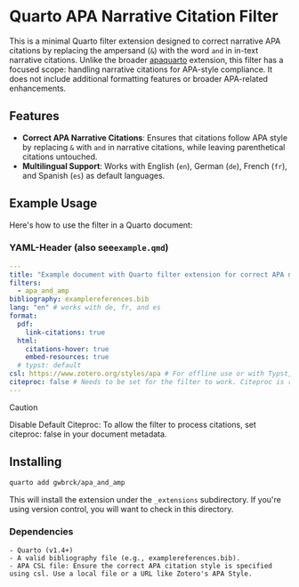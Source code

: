 # Quarto APA Narrative Citation Filter

This is a minimal Quarto filter extension designed to correct narrative APA citations by replacing the ampersand (`&`) with the word `and` in in-text narrative citations. Unlike the broader [apaquarto](https://github.com/wjschne/apaquarto) extension, this filter has a focused scope: handling narrative citations for APA-style compliance. It does not include additional formatting features or broader APA-related enhancements.

## Features

- **Correct APA Narrative Citations**: Ensures that citations follow APA style by replacing `&` with `and` in narrative citations, while leaving parenthetical citations untouched.
- **Multilingual Support**: Works with English (`en`), German (`de`), French (`fr`), and Spanish (`es`) as default languages.

## Example Usage

Here's how to use the filter in a Quarto document:

### YAML-Header (also see`example.qmd`)

```yaml
---
title: "Example document with Quarto filter extension for correct APA narrative citation"
filters:
  - apa_and_amp
bibliography: examplereferences.bib
lang: "en" # works with de, fr, and es
format:
  pdf:
    link-citations: true
  html:
    citations-hover: true
    embed-resources: true
  # typst: default
csl: https://www.zotero.org/styles/apa # For offline use or with Typst, you might want to keep CSL file in project root.
citeproc: false # Needs to be set for the filter to work. Citeproc is run by the filter.
---
```

> [!CAUTION]
> Disable Default Citeproc: To allow the filter to process citations, set citeproc: false in your document metadata.

## Installing

```bash
quarto add gwbrck/apa_and_amp
```

This will install the extension under the `_extensions` subdirectory.
If you're using version control, you will want to check in this directory.

### Dependencies

    - Quarto (v1.4+)
    - A valid bibliography file (e.g., examplereferences.bib).
    - APA CSL file: Ensure the correct APA citation style is specified using csl. Use a local file or a URL like Zotero's APA Style.
